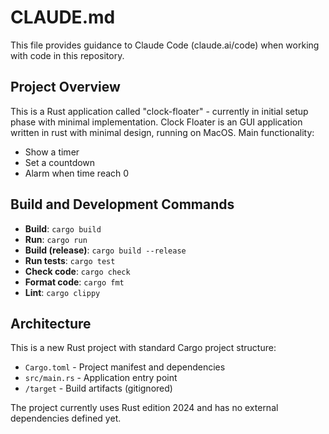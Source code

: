 # CLAUDE.md

This file provides guidance to Claude Code (claude.ai/code) when working with code in this repository.

## Project Overview

This is a Rust application called "clock-floater" - currently in initial setup phase with minimal implementation.
Clock Floater is an GUI application written in rust with minimal design, running on MacOS.
Main functionality:
- Show a timer
- Set a countdown
- Alarm when time reach 0

## Build and Development Commands

- **Build**: `cargo build`
- **Run**: `cargo run`
- **Build (release)**: `cargo build --release`
- **Run tests**: `cargo test`
- **Check code**: `cargo check`
- **Format code**: `cargo fmt`
- **Lint**: `cargo clippy`

## Architecture

This is a new Rust project with standard Cargo project structure:
- `Cargo.toml` - Project manifest and dependencies
- `src/main.rs` - Application entry point
- `/target` - Build artifacts (gitignored)

The project currently uses Rust edition 2024 and has no external dependencies defined yet.
